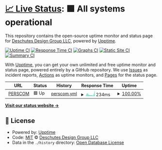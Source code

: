 # [📈 Live Status](https://status.perscom.io): <!--live status--> **🟩 All systems operational**

This repository contains the open-source uptime monitor and status page for [Deschutes Design Group LLC](https://www.deschutesdesigngroup.com), powered by [Upptime](https://github.com/upptime/upptime).

[![Uptime CI](https://github.com/DeschutesDesignGroupLLC/PERSCOM-3.0-Status/workflows/Uptime%20CI/badge.svg)](https://github.com/DeschutesDesignGroupLLC/PERSCOM-3.0-Status/actions?query=workflow%3A%22Uptime+CI%22)
[![Response Time CI](https://github.com/DeschutesDesignGroupLLC/PERSCOM-3.0-Status/workflows/Response%20Time%20CI/badge.svg)](https://github.com/DeschutesDesignGroupLLC/PERSCOM-3.0-Status/actions?query=workflow%3A%22Response+Time+CI%22)
[![Graphs CI](https://github.com/DeschutesDesignGroupLLC/PERSCOM-3.0-Status/workflows/Graphs%20CI/badge.svg)](https://github.com/DeschutesDesignGroupLLC/PERSCOM-3.0-Status/actions?query=workflow%3A%22Graphs+CI%22)
[![Static Site CI](https://github.com/DeschutesDesignGroupLLC/PERSCOM-3.0-Status/workflows/Static%20Site%20CI/badge.svg)](https://github.com/DeschutesDesignGroupLLC/PERSCOM-3.0-Status/actions?query=workflow%3A%22Static+Site+CI%22)
[![Summary CI](https://github.com/DeschutesDesignGroupLLC/PERSCOM-3.0-Status/workflows/Summary%20CI/badge.svg)](https://github.com/DeschutesDesignGroupLLC/PERSCOM-3.0-Status/actions?query=workflow%3A%22Summary+CI%22)

With [Upptime](https://upptime.js.org), you can get your own unlimited and free uptime monitor and status page, powered entirely by a GitHub repository. We use [Issues](https://github.com/DeschutesDesignGroupLLC/PERSCOM-3.0-Status/issues) as incident reports, [Actions](https://github.com/DeschutesDesignGroupLLC/PERSCOM-3.0-Status/actions) as uptime monitors, and [Pages](https://status.perscom.io) for the status page.

<!--start: status pages-->
<!-- This summary is generated by Upptime (https://github.com/upptime/upptime) -->
<!-- Do not edit this manually, your changes will be overwritten -->
<!-- prettier-ignore -->
| URL | Status | History | Response Time | Uptime |
| --- | ------ | ------- | ------------- | ------ |
| <img alt="" src="https://icons.duckduckgo.com/ip3/perscom.io.ico" height="13"> [PERSCOM](https://perscom.io) | 🟩 Up | [perscom.yml](https://github.com/DeschutesDesignGroupLLC/PERSCOM-3.0-Status/commits/HEAD/history/perscom.yml) | <details><summary><img alt="Response time graph" src="./graphs/perscom/response-time-week.png" height="20"> 234ms</summary><br><a href="https://status.perscom.io/history/perscom"><img alt="Response time 234" src="https://img.shields.io/endpoint?url=https%3A%2F%2Fraw.githubusercontent.com%2FDeschutesDesignGroupLLC%2FPERSCOM-3.0-Status%2FHEAD%2Fapi%2Fperscom%2Fresponse-time.json"></a><br><a href="https://status.perscom.io/history/perscom"><img alt="24-hour response time 234" src="https://img.shields.io/endpoint?url=https%3A%2F%2Fraw.githubusercontent.com%2FDeschutesDesignGroupLLC%2FPERSCOM-3.0-Status%2FHEAD%2Fapi%2Fperscom%2Fresponse-time-day.json"></a><br><a href="https://status.perscom.io/history/perscom"><img alt="7-day response time 234" src="https://img.shields.io/endpoint?url=https%3A%2F%2Fraw.githubusercontent.com%2FDeschutesDesignGroupLLC%2FPERSCOM-3.0-Status%2FHEAD%2Fapi%2Fperscom%2Fresponse-time-week.json"></a><br><a href="https://status.perscom.io/history/perscom"><img alt="30-day response time 234" src="https://img.shields.io/endpoint?url=https%3A%2F%2Fraw.githubusercontent.com%2FDeschutesDesignGroupLLC%2FPERSCOM-3.0-Status%2FHEAD%2Fapi%2Fperscom%2Fresponse-time-month.json"></a><br><a href="https://status.perscom.io/history/perscom"><img alt="1-year response time 234" src="https://img.shields.io/endpoint?url=https%3A%2F%2Fraw.githubusercontent.com%2FDeschutesDesignGroupLLC%2FPERSCOM-3.0-Status%2FHEAD%2Fapi%2Fperscom%2Fresponse-time-year.json"></a></details> | <details><summary><a href="https://status.perscom.io/history/perscom">100.00%</a></summary><a href="https://status.perscom.io/history/perscom"><img alt="All-time uptime 100.00%" src="https://img.shields.io/endpoint?url=https%3A%2F%2Fraw.githubusercontent.com%2FDeschutesDesignGroupLLC%2FPERSCOM-3.0-Status%2FHEAD%2Fapi%2Fperscom%2Fuptime.json"></a><br><a href="https://status.perscom.io/history/perscom"><img alt="24-hour uptime 100.00%" src="https://img.shields.io/endpoint?url=https%3A%2F%2Fraw.githubusercontent.com%2FDeschutesDesignGroupLLC%2FPERSCOM-3.0-Status%2FHEAD%2Fapi%2Fperscom%2Fuptime-day.json"></a><br><a href="https://status.perscom.io/history/perscom"><img alt="7-day uptime 100.00%" src="https://img.shields.io/endpoint?url=https%3A%2F%2Fraw.githubusercontent.com%2FDeschutesDesignGroupLLC%2FPERSCOM-3.0-Status%2FHEAD%2Fapi%2Fperscom%2Fuptime-week.json"></a><br><a href="https://status.perscom.io/history/perscom"><img alt="30-day uptime 100.00%" src="https://img.shields.io/endpoint?url=https%3A%2F%2Fraw.githubusercontent.com%2FDeschutesDesignGroupLLC%2FPERSCOM-3.0-Status%2FHEAD%2Fapi%2Fperscom%2Fuptime-month.json"></a><br><a href="https://status.perscom.io/history/perscom"><img alt="1-year uptime 100.00%" src="https://img.shields.io/endpoint?url=https%3A%2F%2Fraw.githubusercontent.com%2FDeschutesDesignGroupLLC%2FPERSCOM-3.0-Status%2FHEAD%2Fapi%2Fperscom%2Fuptime-year.json"></a></details>

<!--end: status pages-->

[**Visit our status website →**](https://status.perscom.io)

## 📄 License

- Powered by: [Upptime](https://github.com/upptime/upptime)
- Code: [MIT](./LICENSE) © [Deschutes Design Group LLC](https://www.deschutesdesigngroup.com)
- Data in the `./history` directory: [Open Database License](https://opendatacommons.org/licenses/odbl/1-0/)
